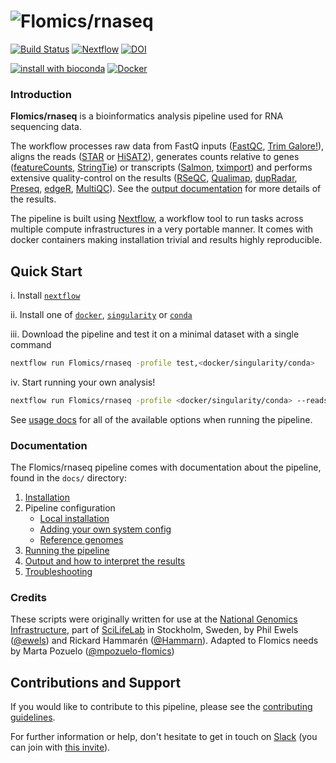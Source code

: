 # ![Flomics/rnaseq](docs/images/Flomics-rnaseq_logo.png)

[![Build Status](https://travis-ci.org/Flomics/rnaseq.svg?branch=master)](https://travis-ci.org/Flomics/rnaseq)
[![Nextflow](https://img.shields.io/badge/nextflow-%E2%89%A519.04.0-brightgreen.svg)](https://www.nextflow.io/)
[![DOI](https://zenodo.org/badge/127293091.svg)](https://zenodo.org/badge/latestdoi/127293091)

[![install with bioconda](https://img.shields.io/badge/install%20with-bioconda-brightgreen.svg)](http://bioconda.github.io/)
[![Docker](https://img.shields.io/docker/automated/nfcore/rnaseq.svg)](https://hub.docker.com/r/nfcore/rnaseq/)

### Introduction

**Flomics/rnaseq** is a bioinformatics analysis pipeline used for RNA sequencing data.

The workflow processes raw data from
 FastQ inputs ([FastQC](https://www.bioinformatics.babraham.ac.uk/projects/fastqc/),
 [Trim Galore!](https://www.bioinformatics.babraham.ac.uk/projects/trim_galore/)),
  aligns the reads
   ([STAR](https://github.com/alexdobin/STAR) or
    [HiSAT2](https://ccb.jhu.edu/software/hisat2/index.shtml)),
     generates counts relative to genes
      ([featureCounts](http://bioinf.wehi.edu.au/featureCounts/),
       [StringTie](https://ccb.jhu.edu/software/stringtie/)) or transcripts
        ([Salmon](https://combine-lab.github.io/salmon/),
         [tximport](https://bioconductor.org/packages/release/bioc/html/tximport.html)) and performs extensive quality-control on the results
          ([RSeQC](http://rseqc.sourceforge.net/),
           [Qualimap](http://qualimap.bioinfo.cipf.es/),
            [dupRadar](https://bioconductor.org/packages/release/bioc/html/dupRadar.html),
             [Preseq](http://smithlabresearch.org/software/preseq/),
              [edgeR](https://bioconductor.org/packages/release/bioc/html/edgeR.html),
               [MultiQC](http://multiqc.info/)). See the [output documentation](docs/output.md) for more details of the results.

The pipeline is built using [Nextflow](https://www.nextflow.io), a workflow tool to run tasks across multiple compute infrastructures in a very portable manner. It comes with docker containers making installation trivial and results highly reproducible.

## Quick Start

i. Install [`nextflow`](https://nf-co.re/usage/installation)

ii. Install one of [`docker`](https://docs.docker.com/engine/installation/), [`singularity`](https://www.sylabs.io/guides/3.0/user-guide/) or [`conda`](https://conda.io/miniconda.html)

iii. Download the pipeline and test it on a minimal dataset with a single command

```bash
nextflow run Flomics/rnaseq -profile test,<docker/singularity/conda>
```

iv. Start running your own analysis!

```bash
nextflow run Flomics/rnaseq -profile <docker/singularity/conda> --reads '*_R{1,2}.fastq.gz' --genome GRCh37
```

See [usage docs](docs/usage.md) for all of the available options when running the pipeline.

### Documentation

The Flomics/rnaseq pipeline comes with documentation about the pipeline, found in the `docs/` directory:

1. [Installation](https://nf-co.re/usage/installation)
2. Pipeline configuration
    * [Local installation](https://nf-co.re/usage/local_installation)
    * [Adding your own system config](https://nf-co.re/usage/adding_own_config)
    * [Reference genomes](https://nf-co.re/usage/reference_genomes)
3. [Running the pipeline](docs/usage.md)
4. [Output and how to interpret the results](docs/output.md)
5. [Troubleshooting](https://nf-co.re/usage/troubleshooting)

### Credits

These scripts were originally written for use at the [National Genomics Infrastructure](https://portal.scilifelab.se/genomics/), part of [SciLifeLab](http://www.scilifelab.se/) in Stockholm, Sweden, by Phil Ewels ([@ewels](https://github.com/ewels)) and Rickard Hammarén ([@Hammarn](https://github.com/Hammarn)). Adapted to Flomics needs by Marta Pozuelo ([@mpozuelo-flomics](https://github.com/mpozuelo-flomics))


## Contributions and Support

If you would like to contribute to this pipeline, please see the [contributing guidelines](.github/CONTRIBUTING.md).

For further information or help, don't hesitate to get in touch on [Slack](https://nfcore.slack.com/channels/rnaseq) (you can join with [this invite](https://nf-co.re/join/slack)).
